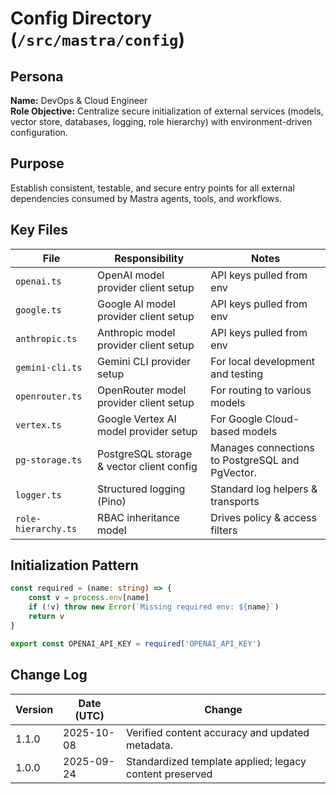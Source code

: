 <!-- AGENTS-META {"title":"Mastra Config","version":"1.1.0","last_updated":"2025-10-08T08:00:26Z","applies_to":"/src/mastra/config","tags":["layer:backend","domain:infra","type:config","status":"stable"],"status":"stable"} -->

# Config Directory (`/src/mastra/config`)

## Persona

**Name:** DevOps & Cloud Engineer  
**Role Objective:** Centralize secure initialization of external services (models, vector store, databases, logging, role hierarchy) with environment-driven configuration.

## Purpose

Establish consistent, testable, and secure entry points for all external dependencies consumed by Mastra agents, tools, and workflows.

## Key Files

| File                | Responsibility                            | Notes                                           |
| ------------------- | ----------------------------------------- | ----------------------------------------------- |
| `openai.ts`         | OpenAI model provider client setup        | API keys pulled from env                        |
| `google.ts`         | Google AI model provider client setup     | API keys pulled from env                        |
| `anthropic.ts`      | Anthropic model provider client setup     | API keys pulled from env                        |
| `gemini-cli.ts`     | Gemini CLI provider setup                 | For local development and testing               |
| `openrouter.ts`     | OpenRouter model provider client setup    | For routing to various models                   |
| `vertex.ts`         | Google Vertex AI model provider setup     | For Google Cloud-based models                   |
| `pg-storage.ts`     | PostgreSQL storage & vector client config | Manages connections to PostgreSQL and PgVector. |
| `logger.ts`         | Structured logging (Pino)                 | Standard log helpers & transports               |
| `role-hierarchy.ts` | RBAC inheritance model                    | Drives policy & access filters                  |

## Initialization Pattern

```ts
const required = (name: string) => {
    const v = process.env[name]
    if (!v) throw new Error(`Missing required env: ${name}`)
    return v
}

export const OPENAI_API_KEY = required('OPENAI_API_KEY')
```

## Change Log

| Version | Date (UTC) | Change                                                  |
| ------- | ---------- | ------------------------------------------------------- |
| 1.1.0   | 2025-10-08 | Verified content accuracy and updated metadata.         |
| 1.0.0   | 2025-09-24 | Standardized template applied; legacy content preserved |
